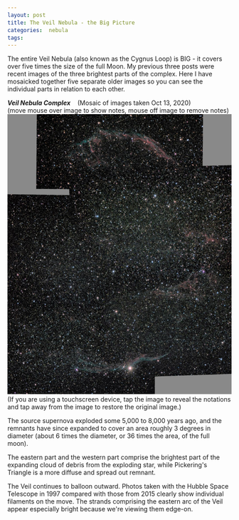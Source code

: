 ```yaml
---
layout: post
title: The Veil Nebula - the Big Picture
categories:  nebula  
tags:  
---
```


The entire Veil Nebula (also known as the Cygnus Loop) is BIG - it covers over five times the size of the full Moon.  My previous three posts were recent images of the three brightest parts of the complex.  Here I have mosaicked together five separate older images so you can see the individual parts in relation to each other.

_**Veil Nebula Complex**_  &nbsp;&nbsp; (Mosaic of images taken Oct 13, 2020)<br>
(move mouse over image to show notes, mouse off image to remove notes)<br>
<img src = "/images/ngc6995_2020-10-13_mosaic5xD.jpg"
alt = "ngc6995 seen using Celestron RASA 8 and ZWO ASI183MC"
onmouseover = "this.src='/images/ngc6995_2020-10-13_mosaic5xd_notes.jpg'"
onmouseout = "this.src='/images/ngc6995_2020-10-13_mosaic5xD.jpg'"
/><br>
(If you are using a touchscreen device, tap the image to reveal the notations
and tap away from the image to restore the original image.)<br>

The source supernova exploded some 5,000 to 8,000 years ago, and the remnants have since expanded to cover an area roughly 3 degrees in diameter (about 6 times the diameter, or 36 times the area, of the full moon).

The eastern part and the western part comprise the brightest part of the expanding cloud of debris  from the exploding star, while Pickering's Triangle is a more diffuse and spread out remnant.

The Veil continues to balloon outward. Photos taken with the Hubble Space Telescope in 1997 compared with those from 2015 clearly show individual filaments on the move. The strands comprising the eastern arc of the Veil appear especially bright because we're viewing them edge-on. 